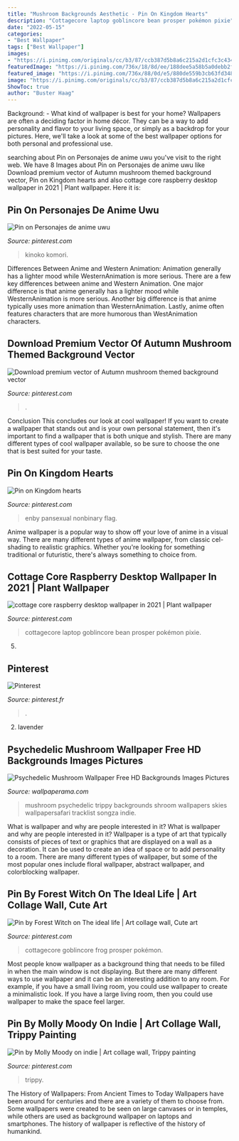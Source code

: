 ```yaml
---
title: "Mushroom Backgrounds Aesthetic - Pin On Kingdom Hearts"
description: "Cottagecore laptop goblincore bean prosper pokémon pixie"
date: "2022-05-15"
categories:
- "Best Wallpaper"
tags: ["Best Wallpaper"]
images:
- "https://i.pinimg.com/originals/cc/b3/87/ccb387d5b8a6c215a2d1cfc3c434cf1c.jpg"
featuredImage: "https://i.pinimg.com/736x/18/8d/ee/188dee5a58b5a0debb2f664400c34a81.jpg"
featured_image: "https://i.pinimg.com/736x/88/0d/e5/880de559b3cb63fd348fa44a55274122.jpg"
image: "https://i.pinimg.com/originals/cc/b3/87/ccb387d5b8a6c215a2d1cfc3c434cf1c.jpg"
ShowToc: true
author: "Buster Haag"
---
```



Background: - What kind of wallpaper is best for your home?
Wallpapers are often a deciding factor in home décor. They can be a way to add personality and flavor to your living space, or simply as a backdrop for your pictures. Here, we'll take a look at some of the best wallpaper options for both personal and professional use.

	

		
searching about Pin on Personajes de anime uwu you've visit to the right web. We have 8 Images about Pin on Personajes de anime uwu like Download premium vector of Autumn mushroom themed background vector, Pin on Kingdom hearts and also cottage core raspberry desktop wallpaper in 2021 | Plant wallpaper. Here it is:
		
    
## Pin On Personajes De Anime Uwu

<img loading=lazy src="https://i.pinimg.com/736x/18/8d/ee/188dee5a58b5a0debb2f664400c34a81.jpg" onerror="this.onerror=null;this.src='https://tse3.mm.bing.net/th?id=OIP.HpaOq8UapwSaJczngNLjHQHaHW&amp;pid=15.1';" alt="Pin on Personajes de anime uwu">

_Source: pinterest.com_

>kinoko komori. 

	

Differences Between Anime and Western Animation: Animation generally has a lighter mood while WesternAnimation is more serious.
There are a few key differences between anime and Western Animation. One major difference is that anime generally has a lighter mood while WesternAnimation is more serious. Another big difference is that anime typically uses more animation than WesternAnimation. Lastly, anime often features characters that are more humorous than WestAnimation characters.

    
## Download Premium Vector Of Autumn Mushroom Themed Background Vector

<img loading=lazy src="https://i.pinimg.com/originals/cc/b3/87/ccb387d5b8a6c215a2d1cfc3c434cf1c.jpg" onerror="this.onerror=null;this.src='https://tse3.mm.bing.net/th?id=OIP.lyBaNi_TuOLYYkeE5owbFgHaE7&amp;pid=15.1';" alt="Download premium vector of Autumn mushroom themed background vector">

_Source: pinterest.com_

>. 

	

Conclusion
This concludes our look at cool wallpaper! If you want to create a wallpaper that stands out and is your own personal statement, then it's important to find a wallpaper that is both unique and stylish. There are many different types of cool wallpaper available, so be sure to choose the one that is best suited for your taste.

    
## Pin On Kingdom Hearts

<img loading=lazy src="https://i.pinimg.com/736x/88/0d/e5/880de559b3cb63fd348fa44a55274122.jpg" onerror="this.onerror=null;this.src='https://tse3.mm.bing.net/th?id=OIP.5WNsLoPnbns5Bv09gjwLrgHaJD&amp;pid=15.1';" alt="Pin on Kingdom hearts">

_Source: pinterest.com_

>enby pansexual nonbinary flag. 

	

Anime wallpaper is a popular way to show off your love of anime in a visual way. There are many different types of anime wallpaper, from classic cel-shading to realistic graphics. Whether you're looking for something traditional or futuristic, there's always something to choice from.

    
## Cottage Core Raspberry Desktop Wallpaper In 2021 | Plant Wallpaper

<img loading=lazy src="https://i.pinimg.com/736x/30/fe/31/30fe31583e4756a7430e062d83604a7b.jpg" onerror="this.onerror=null;this.src='https://tse3.mm.bing.net/th?id=OIP.-KYnmg49q4DvXkXNhqrP_QHaFe&amp;pid=15.1';" alt="cottage core raspberry desktop wallpaper in 2021 | Plant wallpaper">

_Source: pinterest.com_

>cottagecore laptop goblincore bean prosper pokémon pixie. 

	

5.

    
## Pinterest

<img loading=lazy src="https://i.pinimg.com/736x/bb/ec/20/bbec2034eb3b75101f9531379ed36ac2.jpg" onerror="this.onerror=null;this.src='https://tse3.mm.bing.net/th?id=OIP.vToVxFa5SaZENSHFi_jEawHaHL&amp;pid=15.1';" alt="Pinterest">

_Source: pinterest.fr_

>. 

	

2. lavender 

    
## Psychedelic Mushroom Wallpaper Free HD Backgrounds Images Pictures

<img loading=lazy src="http://www.wallpaperama.com/post-images/wallpapers/member/psychedelic-mushroom.jpg" onerror="this.onerror=null;this.src='https://tse2.mm.bing.net/th?id=OIP.NX-dBT9py_qEUEC0Ne8IpAHaFj&amp;pid=15.1';" alt="Psychedelic Mushroom Wallpaper Free HD Backgrounds Images Pictures">

_Source: wallpaperama.com_

>mushroom psychedelic trippy backgrounds shroom wallpapers skies wallpapersafari tracklist songza indie. 

	

What is wallpaper and why are people interested in it?
What is wallpaper and why are people interested in it?
Wallpaper is a type of art that typically consists of pieces of text or graphics that are displayed on a wall as a decoration. It can be used to create an idea of space or to add personality to a room. There are many different types of wallpaper, but some of the most popular ones include floral wallpaper, abstract wallpaper, and colorblocking wallpaper.

    
## Pin By Forest Witch On The Ideal Life | Art Collage Wall, Cute Art

<img loading=lazy src="https://i.pinimg.com/736x/47/26/a1/4726a1ca6e029278a9df77117280bda5.jpg" onerror="this.onerror=null;this.src='https://tse4.mm.bing.net/th?id=OIP.UnAkifAc571m2KLglI5wlwHaFe&amp;pid=15.1';" alt="Pin by Forest Witch on The ideal life | Art collage wall, Cute art">

_Source: pinterest.com_

>cottagecore goblincore frog prosper pokémon. 

	

Most people know wallpaper as a background thing that needs to be filled in when the main window is not displaying. But there are many different ways to use wallpaper and it can be an interesting addition to any room. For example, if you have a small living room, you could use wallpaper to create a minimalistic look. If you have a large living room, then you could use wallpaper to make the space feel larger.

    
## Pin By Molly Moody On Indie | Art Collage Wall, Trippy Painting

<img loading=lazy src="https://i.pinimg.com/736x/64/cc/f8/64ccf8dc6d31a698b0ad16d7f744acc8.jpg" onerror="this.onerror=null;this.src='https://tse4.mm.bing.net/th?id=OIP.FnHyQDtZxJcp9y7OZuNLYgHaKD&amp;pid=15.1';" alt="Pin by Molly Moody on indie | Art collage wall, Trippy painting">

_Source: pinterest.com_

>trippy. 

	

The History of Wallpapers: From Ancient Times to Today
Wallpapers have been around for centuries and there are a variety of them to choose from. Some wallpapers were created to be seen on large canvases or in temples, while others are used as background wallpaper on laptops and smartphones. The history of wallpaper is reflective of the history of humankind.

